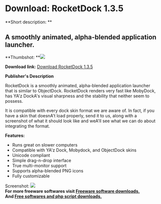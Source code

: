# Download: RocketDock 1.3.5

**Short description: **

## A smoothly animated, alpha-blended application launcher.

  
**Thumbshot: **![](http://www.freewarefiles.com/screenshot/rocketdock_md.gif)   
  
**Download link:** [Download RocketDock 1.3.5](http://freesoftwares.boysofts.com/RocketDock_program_17060.html)  
  

**Publisher's Description**  
  

RocketDock is a smoothly animated, alpha-blended application launcher that is
similar to ObjectDock. RocketDock renders very fast like MobyDock, has YA'z
DockA's visual sharpness and the stability that neither seem to possess.

It is compatible with every dock skin format we are aware of. In fact, if you
have a skin that doesnA't load properly, send it to us, along with a
screenshot of what it should look like and weA'll see what we can do about
integrating the format.

**Features:**

  * Runs great on slower computers 
  * Compatible with YA'z Dock, Mobydock, and ObjectDock skins 
  * Unicode compliant 
  * Simple drag-n-drop interface 
  * True multi-monitor support 
  * Supports alpha-blended PNG icons 
  * Fully customizable 

  
  
Screenshot: ![](http://www.freewarefiles.com/screenshot/rocketdock.gif)  
**For more freeware softwares visit [Freeware software downloads.](http://freesoftwares.boysofts.com/)**   
**And [Free softwares and php script downloads.](http://www.boysofts.com/)**

